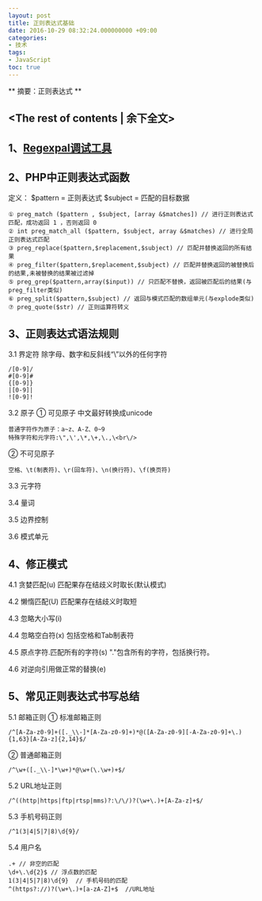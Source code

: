 ```yaml
---
layout: post
title: 正则表达式基础
date: 2016-10-29 08:32:24.000000000 +09:00
categories:
- 技术
tags:
- JavaScript
toc: true
---
```

**
摘要：正则表达式
**
<!-- more -->
<The rest of contents | 余下全文>
---
## 1、[Regexpal调试工具](http://cs.smu.ca/~porter/csc/355/regexpal/)

## 2、PHP中正则表达式函数
定义：
\$pattern = 正则表达式
\$subject = 匹配的目标数据

```
① preg_match ($pattern , $subject, [array &$matches]) // 进行正则表达式匹配，成功返回 1 ，否则返回 0
② int preg_match_all ($pattern, $subject, array &$matches) // 进行全局正则表达式匹配
③ preg_replace($pattern,$replacement,$subject) // 匹配并替换返回的所有结果
④ preg_filter($pattern,$replacement,$subject) // 匹配并替换返回的被替换后的结果,未被替换的结果被过滤掉
⑤ preg_grep($pattern,array($input)) // 只匹配不替换，返回被匹配后的结果(与preg_filter类似)
⑥ preg_split($pattern,$subject) // 返回与模式匹配的数组单元(与explode类似)
⑦ preg_quote($str) // 正则运算符转义
```
## 3、正则表达式语法规则
3.1 界定符
除字母、数字和反斜线“\”以外的任何字符
```
/[0-9]/
#[0-9]#
{[0-9]}
|[0-9]|
![0-9]!
```
3.2 原子
① 可见原子
中文最好转换成unicode
```
普通字符作为原子：a~z、A-Z、0~9
特殊字符和元字符:\",\',\*,\+,\.,\<br\/>
```

② 不可见原子

```
空格、\t(制表符)、\r(回车符)、\n(换行符)、\f(换页符)
```

3.3 元字符


3.4 量词

3.5 边界控制

3.6 模式单元

## 4、修正模式

4.1 贪婪匹配(u)
匹配果存在结歧义时取长(默认模式)

4.2 懒惰匹配(U)
匹配果存在结歧义时取短

4.3 忽略大小写(i)

4.4 忽略空白符(x)
包括空格和Tab制表符

4.5 原点字符.匹配所有的字符(s)
"."包含所有的字符，包括换行符。

4.6 对逆向引用做正常的替换(e)

## 5、常见正则表达式书写总结
5.1 邮箱正则
① 标准邮箱正则

```
/^[A-Za-z0-9]+([._\\-]*[A-Za-z0-9]+)*@([A-Za-z0-9][-A-Za-z0-9]+\.){1,63}[A-Za-z]{2,14}$/
```

② 普通邮箱正则

```
/^\w+([._\\-]*\w+)*@\w+(\.\w+)+$/
```

5.2 URL地址正则

```
/^((http|https|ftp|rtsp|mms)?:\/\/)?(\w+\.)+[A-Za-z]+$/
```

5.3 手机号码正则

```
/^1(3|4|5|7|8)\d{9}/
```

5.4 用户名

```
.+ // 非空的匹配
\d+\.\d{2}$ // 浮点数的匹配
1(3|4|5|7|8)\d{9}  // 手机号码的匹配
^(https?://)?(\w+\.)+[a-zA-Z]+$  //URL地址

```
